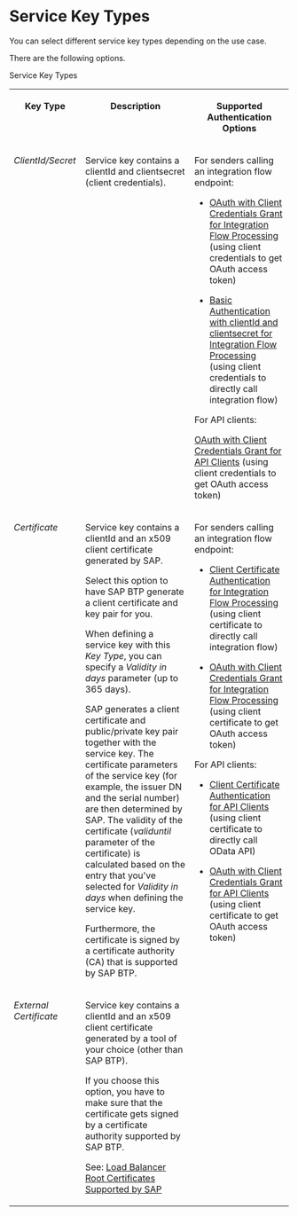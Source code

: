<!-- loio0fc1446c4fa547d1b5f991f522c57484 -->

# Service Key Types

You can select different service key types depending on the use case.

There are the following options.

<a name="loio0fc1446c4fa547d1b5f991f522c57484__table_bnk_ndv_ytb"/>Service Key Types


<table>
<tr>
<th valign="top">

Key Type



</th>
<th valign="top">

Description



</th>
<th valign="top">

Supported Authentication Options



</th>
</tr>
<tr>
<td valign="top">

 *ClientId/Secret* 



</td>
<td valign="top">

Service key contains a clientId and clientsecret \(client credentials\).



</td>
<td valign="top">

For senders calling an integration flow endpoint:

-   [OAuth with Client Credentials Grant for Integration Flow Processing](oauth-with-client-credentials-grant-for-integration-flow-processing-6c052ce.md) \(using client credentials to get OAuth access token\)

-   [Basic Authentication with clientId and clientsecret for Integration Flow Processing](basic-authentication-with-clientid-and-clientsecret-for-integration-flow-processing-647eeb3.md) \(using client credentials to directly call integration flow\)


For API clients:

[OAuth with Client Credentials Grant for API Clients](oauth-with-client-credentials-grant-for-api-clients-20e26a8.md) \(using client credentials to get OAuth access token\)



</td>
</tr>
<tr>
<td valign="top">

 *Certificate* 



</td>
<td valign="top">

Service key contains a clientId and an x509 client certificate generated by SAP.

Select this option to have SAP BTP generate a client certificate and key pair for you.

When defining a service key with this *Key Type*, you can specify a *Validity in days* parameter \(up to 365 days\).

SAP generates a client certificate and public/private key pair together with the service key. The certificate parameters of the service key \(for example, the issuer DN and the serial number\) are then determined by SAP. The validity of the certificate \(*validuntil* parameter of the certificate\) is calculated based on the entry that you've selected for *Validity in days* when defining the service key.

Furthermore, the certificate is signed by a certificate authority \(CA\) that is supported by SAP BTP.



</td>
<td valign="top" rowspan="2">

For senders calling an integration flow endpoint:

-   [Client Certificate Authentication for Integration Flow Processing](client-certificate-authentication-for-integration-flow-processing-7f84d16.md) \(using client certificate to directly call integration flow\)

-   [OAuth with Client Credentials Grant for Integration Flow Processing](oauth-with-client-credentials-grant-for-integration-flow-processing-6c052ce.md) \(using client certificate to get OAuth access token\)


For API clients:

-   [Client Certificate Authentication for API Clients](client-certificate-authentication-for-api-clients-d9ca0ac.md) \(using client certificate to directly call OData API\)

-   [OAuth with Client Credentials Grant for API Clients](oauth-with-client-credentials-grant-for-api-clients-20e26a8.md) \(using client certificate to get OAuth access token\)




</td>
</tr>
<tr>
<td valign="top">

 *External Certificate* 



</td>
<td valign="top">

Service key contains a clientId and an x509 client certificate generated by a tool of your choice \(other than SAP BTP\).

If you choose this option, you have to make sure that the certificate gets signed by a certificate authority supported by SAP BTP.

See: [Load Balancer Root Certificates Supported by SAP](load-balancer-root-certificates-supported-by-sap-4509f60.md)



</td>
</tr>
</table>


